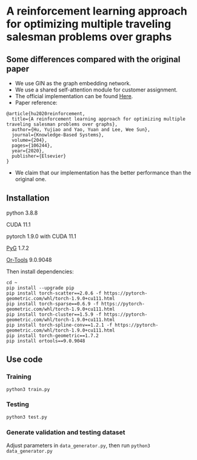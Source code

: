 # A reinforcement learning approach for optimizing multiple traveling salesman problems over graphs


## Some differences compared with the original paper

 - We use GIN as the graph embedding network.
 - We use a shared self-attention module for customer assignment.
 - The official implementation can be found [Here](https://github.com/YujiaoHu/MinMax-MTSP).
 - Paper reference:

```
@article{hu2020reinforcement,
  title={A reinforcement learning approach for optimizing multiple traveling salesman problems over graphs},
  author={Hu, Yujiao and Yao, Yuan and Lee, Wee Sun},
  journal={Knowledge-Based Systems},
  volume={204},
  pages={106244},
  year={2020},
  publisher={Elsevier}
}
```
 - We claim that our implementation has the better performance than the original one.
## Installation
python 3.8.8

CUDA 11.1

pytorch 1.9.0 with CUDA 11.1

[PyG](https://github.com/pyg-team/pytorch_geometric) 1.7.2


[Or-Tools](https://github.com/google/or-tools) 9.0.9048

Then install dependencies:
```
cd ~
pip install --upgrade pip
pip install torch-scatter==2.0.6 -f https://pytorch-geometric.com/whl/torch-1.9.0+cu111.html
pip install torch-sparse==0.6.9 -f https://pytorch-geometric.com/whl/torch-1.9.0+cu111.html
pip install torch-cluster==1.5.9 -f https://pytorch-geometric.com/whl/torch-1.9.0+cu111.html
pip install torch-spline-conv==1.2.1 -f https://pytorch-geometric.com/whl/torch-1.9.0+cu111.html
pip install torch-geometric==1.7.2
pip install ortools==9.0.9048
```

## Use code
### Training
```
python3 train.py
```
### Testing
```
python3 test.py
```
### Generate validation and testing dataset
Adjust parameters in `data_generator.py`, then run `python3 data_generator.py`

